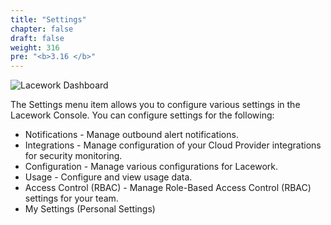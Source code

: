 ```yaml
---
title: "Settings"
chapter: false
draft: false
weight: 316
pre: "<b>3.16 </b>"
---
```


![Lacework Dashboard](/images/lacework-settings.png)

The Settings menu item allows you to configure various settings in the Lacework Console. You can configure settings for the following:

* Notifications - Manage outbound alert notifications.
* Integrations - Manage configuration of your Cloud Provider integrations for security monitoring.
* Configuration - Manage various configurations for Lacework.
* Usage - Configure and view usage data.
* Access Control (RBAC) - Manage Role-Based Access Control (RBAC) settings for your team.
* My Settings (Personal Settings)